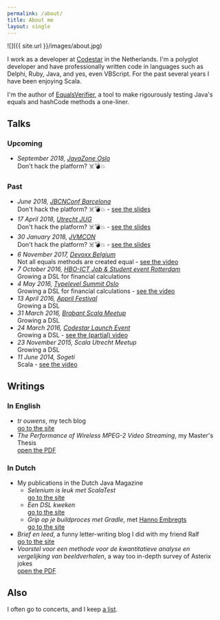 ```yaml
---
permalink: /about/
title: About me
layout: single
---
```

![]({{ site.url }}/images/about.jpg)

I work as a developer at [Codestar](http://www.codestar.nl) in the Netherlands. I'm a polyglot developer and have professionally written code in languages such as Delphi, Ruby, Java, and yes, even VBScript. For the past several years I have been enjoying Scala.

I'm the author of [EqualsVerifier](http://jqno.nl/equalsverifier), a tool to make rigourously testing Java's equals and hashCode methods a one-liner.

## Talks

### Upcoming

* _September 2018, [JavaZone Oslo](https://2018.javazone.no/)_<br>
  Don't hack the platform? ☠️💣💥

### Past

* _June 2018, [JBCNConf Barcelona](http://www.jbcnconf.com/2018/infoSpeaker.html?ref=SmFuT3V3ZW5zamFuLm91d2Vuc0BnbWFpbC5jb20=)_<br>
  Don't hack the platform? ☠️💣💥 - [see the slides](http://jqno.nl/dont-hack-the-platform-talk/2018-06-12-jbcnconf/)
* _17 April 2018, [Utrecht JUG](https://www.meetup.com/Utrecht-Java-User-Group/events/247737886/)_<br>
  Don't hack the platform? ☠️💣💥 - [see the slides](http://jqno.nl/dont-hack-the-platform-talk/2018-04-14-utrecht-jug/)
* _30 January 2018, [JVMCON](https://jvmcon.com)_<br>
  Don't hack the platform? ☠️💣💥 - [see the slides](http://jqno.nl/dont-hack-the-platform-talk/2018-01-30-jvmcon/)
* _6 November 2017, [Devoxx Belgium](https://devoxx.be/)_<br>
  Not all equals methods are created equal - [see the video](https://www.youtube.com/watch?v=pNJ_O10XaoM)
* _7 October 2016, [HBO-ICT Job & Student event Rotterdam](http://www.hboictjobevent.nl/)_<br>
  Growing a DSL for financial calculations
* _4 May 2016, [Typelevel Summit Oslo](https://typelevel.org/event/2016-05-summit-oslo/)_<br>
  Growing a DSL for financial calculations - [see the video](https://www.youtube.com/watch?v=W37Mp3mBYLw)
* _13 April 2016, [Appril Festival](http://appril.nl/)_<br>
  Growing a DSL
* _31 March 2016, [Brabant Scala Meetup](https://www.meetup.com/brabant-scala/events/228851052/?eventId=228851052)_<br>
  Growing a DSL
* _24 March 2016, [Codestar Launch Event](https://www.codestar.nl/#team/launchevent)_<br>
  Growing a DSL - [see the (partial) video](https://www.youtube.com/watch?v=gmCQS72yFTg)
* _23 November 2015, Scala Utrecht Meetup_<br>
  Growing a DSL
* _11 June 2014, Sogeti_<br>
  Scala - [see the video](https://www.youtube.com/watch?v=uksqLVk3l6M)

## Writings

### In English

* _tr ouwens_, my tech blog<br>
  [go to the site](http://jqno.nl)
* _The Performance of Wireless MPEG-2 Video Streaming_, my Master's Thesis<br>
  [open the PDF](https://www.dropbox.com/s/idenxmsvblck2zd/thesis.pdf)

### In Dutch

* My publications in the Dutch Java Magazine
    * _Selenium is leuk met ScalaTest_<br>
      [go to the site](https://nljug.org/java-magazine/selenium-is-leuk-met-scalatest/)
    * _Een DSL kweken_<br>
      [go to the site](https://nljug.org/java-magazine/een-dsl-kweken/)
    * _Grip op je buildproces met Gradle_, met [Hanno Embregts](https://twitter.com/hannotify)<br>
      [go to the site](https://nljug.org/java-magazine/grip-op-je-buildproces-met-gradle/)
* _Brief en leed_, a funny letter-writing blog I did with my friend Ralf<br>
  [go to the site](http://jqno.nl/briefenleed)
* _Voorstel voor een methode voor de kwantitatieve analyse en vergelijking van beeldverhalen_, a way too in-depth survey of Asterix jokes<br>
  [open the PDF](https://www.dropbox.com/s/gdswss6fkm3hbv7/paper.pdf)

## Also

I often go to concerts, and I keep [a list](http://jqno.nl/concerts).

